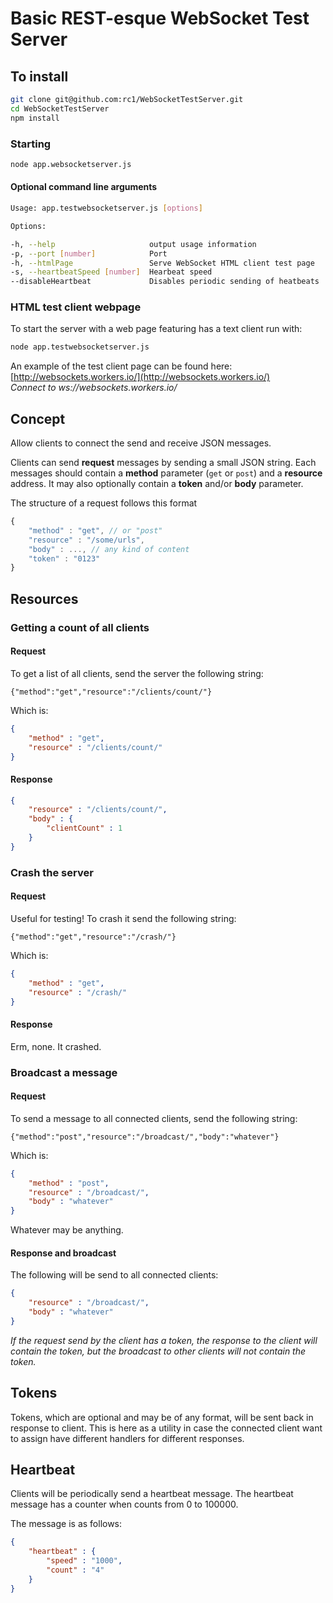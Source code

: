 # Basic REST-esque WebSocket Test Server

## To install

```bash
git clone git@github.com:rc1/WebSocketTestServer.git
cd WebSocketTestServer
npm install
```

### Starting

```bash
node app.websocketserver.js
```

#### Optional command line arguments

```bash
Usage: app.testwebsocketserver.js [options]

Options:

-h, --help                     output usage information
-p, --port [number]            Port
-h, --htmlPage                 Serve WebSocket HTML client test page
-s, --heartbeatSpeed [number]  Hearbeat speed
--disableHeartbeat             Disables periodic sending of heatbeats
```

### HTML test client webpage

To start the server with a web page featuring has a text client run with: 

```bash
node app.testwebsocketserver.js
```

An example of the test client page can be found here:  
[http://websockets.workers.io/](http://websockets.workers.io/)  
_Connect to ws://websockets.workers.io/_

## Concept
Allow clients to connect the send and receive JSON messages. 

Clients can send __request__ messages by sending a small JSON string. Each messages should contain a __method__ parameter (`get` or `post`) and a __resource__ address. It may also optionally contain a __token__ and/or __body__ parameter.

The structure of a request follows this format

```javascript
{   
    "method" : "get", // or "post" 
    "resource" : "/some/urls",
    "body" : ..., // any kind of content
    "token" : "0123"
}
```

## Resources
### Getting a count of all clients
#### Request
To get a list of all clients, send the server the following string:

```
{"method":"get","resource":"/clients/count/"}
```

Which is:

```json
{
    "method" : "get",
    "resource" : "/clients/count/"
}
```

#### Response

```json
{
    "resource" : "/clients/count/",
    "body" : {
        "clientCount" : 1
    }
}
```

### Crash the server
#### Request
Useful for testing! To crash it send the following string:

```
{"method":"get","resource":"/crash/"}
```

Which is:

```json
{
    "method" : "get",
    "resource" : "/crash/"
}
```

#### Response

Erm, none. It crashed.

### Broadcast a message
#### Request

To send a message to all connected clients, send the following string:

```
{"method":"post","resource":"/broadcast/","body":"whatever"}
```

Which is:

```json
{
    "method" : "post",
    "resource" : "/broadcast/",
    "body" : "whatever"
}
```

Whatever may be anything.

#### Response and broadcast

The following will be send to all connected clients:

```json
{
    "resource" : "/broadcast/",
    "body" : "whatever"
}
```

_If the request send by the client has a token, the response to the client will contain the token, but the broadcast to other clients will not contain the token._

## Tokens

Tokens, which are optional and may be of any format, will be sent back in response to client. This is here as a utility in case the connected client want to assign have different handlers for different responses.

## Heartbeat

Clients will be periodically send a heartbeat message. The heartbeat message has a counter when counts from 0 to 100000.

The message is as follows:

```json
{
    "heartbeat" : {
        "speed" : "1000",
        "count" : "4"
    }
}
```


